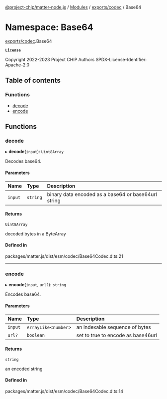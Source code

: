 [@project-chip/matter-node.js](../README.md) / [Modules](../modules.md) / [exports/codec](exports_codec.md) / Base64

# Namespace: Base64

[exports/codec](exports_codec.md).Base64

**`License`**

Copyright 2022-2023 Project CHIP Authors
SPDX-License-Identifier: Apache-2.0

## Table of contents

### Functions

- [decode](exports_codec.Base64.md#decode)
- [encode](exports_codec.Base64.md#encode)

## Functions

### decode

▸ **decode**(`input`): `Uint8Array`

Decodes base64.

#### Parameters

| Name | Type | Description |
| :------ | :------ | :------ |
| `input` | `string` | binary data encoded as a base64 or base64url string |

#### Returns

`Uint8Array`

decoded bytes in a ByteArray

#### Defined in

packages/matter.js/dist/esm/codec/Base64Codec.d.ts:21

___

### encode

▸ **encode**(`input`, `url?`): `string`

Encodes base64.

#### Parameters

| Name | Type | Description |
| :------ | :------ | :------ |
| `input` | `ArrayLike`\<`number`\> | an indexable sequence of bytes |
| `url?` | `boolean` | set to true to encode as base46url |

#### Returns

`string`

an encoded string

#### Defined in

packages/matter.js/dist/esm/codec/Base64Codec.d.ts:14
